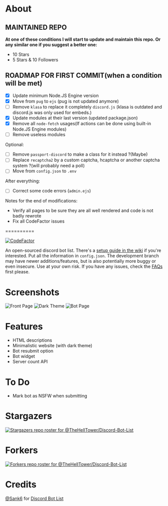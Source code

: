 # About

## MAINTAINED REPO

<strong>At one of these conditions I will start to update and maintain this repo. Or any similar one if you suggest a better one:</strong>

- 10 Stars
- 5 Stars & 10 Followers

## ROADMAP FOR FIRST COMMIT(when a condition will be met)

- [x] Update minimum Node.JS Engine version
- [x] Move from `pug` to `ejs` (pug is not updated anymore)
- [ ] Remove `klasa` to replace it completely `discord.js` (klasa is outdated and discord.js was only used for embeds.)
- [x] Update modules at their last version (updated package.json)
- [x] Remove all `node-fetch` usages(If actions can be done using built-in Node.JS Engine modules)
- [ ] Remove useless modules

Optional:

- [ ] Remove `passport-discord` to make a class for it instead ?(Maybe)
- [ ] Replace `recaptcha2` by a custom captcha, hcaptcha or another captcha system ?(will probably need a poll)
- [ ] Move from `config.json` to `.env`

After everything:

- [ ] Correct some code errors (`admin.ejs`)

Notes for the end of modifications:

- Verify all pages to be sure they are all well rendered and code is not badly rewrote
- Fix all CodeFactor issues

==========

[![CodeFactor](https://www.codefactor.io/repository/github/thehelltower/discord-bot-list/badge)](https://www.codefactor.io/repository/github/thehelltower/discord-bot-list)

An open-sourced discord bot list.
There's a [setup guide in the wiki](https://github.com/TheHellTower/Discord-Bot-List/wiki/Setup-Information) if you're interested. Put all the information in `config.json`.
The development branch may have newer additions/features, but is also potentially more buggy or even insecure. Use at your own risk.
If you have any issues, check the [FAQs](https://github.com/TheHellTower/Discord-Bot-List/wiki/FAQs) first please.

# Screenshots

![Front Page](/screenshots/front.png?raw=true "Front Page")
![Dark Theme](/screenshots/dark.png?raw=true "Dark Theme")
![Bot Page](/screenshots/bot.png?raw=true "Bot Page")

# Features

- HTML descriptions
- Minimalistic website (with dark theme)
- Bot resubmit option
- Bot widget
- Server count API

# To Do

- Mark bot as NSFW when submitting

# Stargazers

[![Stargazers repo roster for @TheHellTower/Discord-Bot-List](https://reporoster.com/stars/dark/notext/TheHellTower/Discord-Bot-List)](https://github.com/TheHellTower/Discord-Bot-List/stargazers)

# Forkers

[![Forkers repo roster for @TheHellTower/Discord-Bot-List](https://reporoster.com/forks/dark/notext/TheHellTower/Discord-Bot-List)](https://github.com/TheHellTower/Discord-Bot-List/network/members)

# Credits

[@Sank6](https://github.com/Sank6) for [Discord Bot List](https://github.com/Sank6/Discord-Bot-List)
